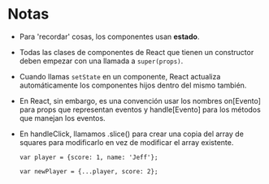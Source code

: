 # Notas

- Para 'recordar' cosas, los componentes usan **estado**.
  
- Todas las clases de componentes de React que tienen un constructor deben empezar con una llamada a `super(props)`.

- Cuando llamas `setState` en un componente, React actualiza automáticamente los componentes hijos dentro del mismo también.

- En React, sin embargo, es una convención usar los nombres on[Evento] para props que representan eventos y handle[Evento] para los métodos que manejan los eventos.

- En handleClick, llamamos .slice() para crear una copia del array de squares para modificarlo en vez de modificar el array existente.

    `var player = {score: 1, name: 'Jeff'};`
    
    `var newPlayer = {...player, score: 2};`
